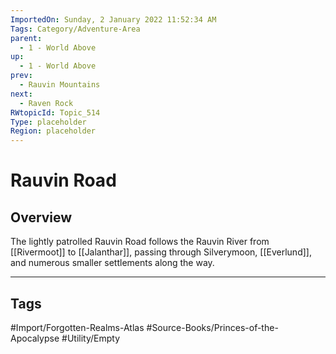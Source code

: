 ```yaml
---
ImportedOn: Sunday, 2 January 2022 11:52:34 AM
Tags: Category/Adventure-Area
parent:
  - 1 - World Above
up:
  - 1 - World Above
prev:
  - Rauvin Mountains
next:
  - Raven Rock
RWtopicId: Topic_514
Type: placeholder
Region: placeholder
---
```

# Rauvin Road
## Overview
The lightly patrolled Rauvin Road follows the Rauvin River from [[Rivermoot]] to [[Jalanthar]], passing through Silverymoon, [[Everlund]], and numerous smaller settlements along the way.


---
## Tags
#Import/Forgotten-Realms-Atlas #Source-Books/Princes-of-the-Apocalypse #Utility/Empty

